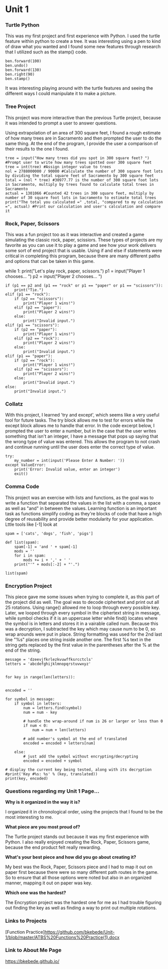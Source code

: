 # Unit 1

### Turtle Python

This was my first project and first experience with Python. I used the turtle feature within python to create a tree. It was interesting using a pen to kind of draw what you wanted and I found some new features through research that I utilized such as the stamp() code. 

    ben.forward(100)
    ben.undo()
    ben.forward(130)
    ben.right(90)
    ben.stamp()
    
It was interesting playing around with the turtle features and seeing the different ways I could manipulate it to make a picture. 

### Tree Project

This project was more interactive than the previous Turtle project, because it was intended to prompt a user to answer questions. 

Using extrapolation of an area of 300 square feet, I found a rough estimate of how many trees are in Sacramento and then prompted the user to do the same thing. At the end of the program, I provide the user a comparison of their results to the one I found. 

    tree = input("How many trees did you spot in 300 square feet? ") #Prompt user to write how many trees spotted over 300 square feet
    tree = int(tree) #Assign integer value to trees
    nol = 2788000000 / 90000 #Calculate the number of 300 square foot lots by dividing the total square feet of Sacramento by 300 square feet
    total = (nol * tree) #30977.77 is the number of 300 square foot lots in Sacramento, multiply by trees found to calculate total trees in Sacramento
    actual = 1301066 #Counted 42 trees in 300 square feet, multiply by number of 30 square foot lots in Sacramento to estimate total trees
    print("The total you calculated =" ,total, "compared to my calculation =", actual) #Print our calculation and user's calculation and compare it

### Rock, Paper, Scissors 

This was a fun project too as it was interactive and created a game simulating the classic rock, paper, scissiors. These types of projects are my favorite as you can use it to play a game and see how your work delivers some sort of end project that is usable. Using if and else if statements were critical in completing this program, because there are many different paths and options that can be taken in this game. 

while 1:
    print("Let's play rock, paper, scissors.")
    p1 = input("Player 1 chooses... ")
    p2 = input("Player 2 chooses... ")

    if (p1 == p2 and (p1 == "rock" or p1 == "paper" or p1 == "scissors")):
        print("Tie.")
    elif (p1 == "rock"):
        if (p2 == "scissors"):
            print("Player 1 wins!")
        elif (p2 == "paper"):
            print("Player 2 wins!")
        else:
            print("Invalid input.")
    elif (p1 == "scissors"):
        if (p2 == "paper"):
            print("Player 1 wins!")
        elif (p2 == "rock"):
            print("Player 2 wins!")
        else:
            print("Invalid input.")
    elif (p1 == "paper"):
        if (p2 == "rock"):
            print("Player 1 wins!")
        elif (p2 == "scissors"):
            print("Player 2 wins!")
        else:
            print("Invalid input.")
    else:
        print("Invalid input.")
        
### Collatz

With this project, I learned 'try and except', which seems like a very useful tool for future tasks. The try block allows me to test for errors while the except block allows me to handle that error. In the code excerpt below, I prompted the user to enter a number, but in the case that the user writes something that isn't an integer, I have a message that pops up saying that the wrong type of value was entered. This allows the program to not crash and continue running until the user does enter the correct type of value. 

    try:
        my_number = int(input('Please Enter A Number: '))
    except ValueError:
        print('Error: Invalid value, enter an integer')
        exit()
    
### Comma Code

This project was an exercise with lists and functions, as the goal was to write a function that separated the values in the list with a comma, a space as well as "and" in between the values. Learning function is an important task as functions simplify coding as they're blocks of code that have a high degree of reusability and provide better modularity for your application. Lttle tools like [-1] look at 

    spam = ['cats', 'dogs', 'fish', 'pigs']

    def list(spam):
        spam[-1] = 'and ' + spam[-1]
        mods = ''
        for i in spam:
            mods += i + ',' + ' '
        print("'" + mods[:-2] + "'.")

    list(spam)

### Encryption Project 
This piece gave me some issues when trying to complete it, as this part of the project did as well. The goal was to decode ciphertext and print out all 25 rotations. Using range() allowed me to loop through every possible key. Later, we looped through every symbol in the ciphertext string in message, while symbol checks if it is an uppercase letter while find() locates where the symbol is in letters and stores it in a vairable called num. Because this was a decryption, I subtracted the key which may cause num to be 0, so wrap arounds were put in place. String formatting was used for the 2nd last line "%s" places one string inside another one. The first %s text in the string gets replaced by the first value in the parentheses after the % at the end of the string.

    message = 'dzeevjfkrlezkvuwffksrcctcls'
    letters = 'abcdefghijklmnopqrstuvwxyz'


    for key in range(len(letters)):

 
    encoded = ''

    for symbol in message:
        if symbol in letters:
            num = letters.find(symbol) 
            num = num - key

            # handle the wrap-around if num is 26 or larger or less than 0
            if num < 0:
                num = num + len(letters)

            # add number's symbol at the end of translated
            encoded = encoded + letters[num]

        else:
            # just add the symbol without encrypting/decrypting
            encoded = encoded + symbol

    # display the current key being tested, along with its decryption
    #print('Key #%s: %s' % (key, translated))
    print(key, encoded)
    
### Questions regarding my Unit 1 Page...

**Why is it organized in the way it is?**

I organized it in chronological order, using the projects that I found to be the most interesting to me. 

**What piece are you most proud of?**

The Turtle project stands out because it was my first experience with Python. I also really enjoyed creating the Rock, Paper, Scissors game, because the end product felt really rewarding. 

**What's your best piece and how did you go about creating it?**

My best was the Rock, Paper, Scissors piece and I had to map it out on paper first because there were so many different path routes in the game. So to ensure that all those options were noted but also in an organized manner, mapping it out on paper was key. 

**Which one was the hardest?**

The Encryption project was the hardest one for me as I had trouble figuring out finding the key as well as finding a way to print out multiple rotations.  

### Links to Projects 
[Function Practice]<https://github.com/bkebede/Unit-1/blob/master/ATBS%20Functions%20Practice(1).docx>



### Link to About Me Page
<https://bkebede.github.io/>

